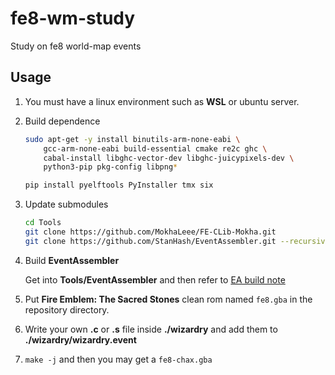 # fe8-wm-study

Study on fe8 world-map events

## Usage

1. You must have a linux environment such as **WSL** or ubuntu server.
2. Build dependence
    ```bash
    sudo apt-get -y install binutils-arm-none-eabi \
        gcc-arm-none-eabi build-essential cmake re2c ghc \
        cabal-install libghc-vector-dev libghc-juicypixels-dev \
        python3-pip pkg-config libpng*

    pip install pyelftools PyInstaller tmx six
    ```
3. Update submodules
    ```bash
    cd Tools
    git clone https://github.com/MokhaLeee/FE-CLib-Mokha.git
    git clone https://github.com/StanHash/EventAssembler.git --recursive
    ```
4. Build **EventAssembler**

    Get into **Tools/EventAssembler** and then refer to [EA build note](https://github.com/StanHash/EventAssembler)

5. Put **Fire Emblem: The Sacred Stones** clean rom named `fe8.gba` in the repository directory.
6. Write your own **.c** or **.s** file inside **./wizardry** and add them to **./wizardry/wizardry.event**
7. `make -j` and then you may get a `fe8-chax.gba`
